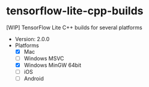 # tensorflow-lite-cpp-builds

[WIP] TensorFlow Lite C++ builds for several platforms

- Version: 2.0.0
- Platforms
  - [x] Mac
  - [ ] Windows MSVC
  - [x] Windows MinGW 64bit
  - [ ] iOS
  - [ ] Android
